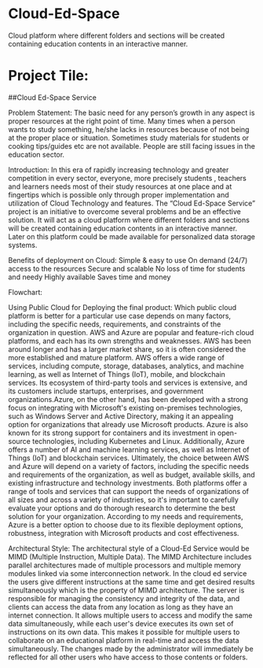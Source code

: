 # Cloud-Ed-Space
Cloud platform where different folders and sections will be created containing education contents in an interactive manner. 

# Project Tile: 
##Cloud Ed-Space Service


Problem Statement:
The basic need for any person’s  growth in any aspect is proper resources at the right point of time. Many times when a person wants to study something, he/she lacks in resources because of not being at the proper place or situation. Sometimes study materials for students or cooking tips/guides etc are not available. People are still facing issues in the education sector.


Introduction:
In this era of rapidly increasing technology and greater competition in every sector, everyone, more precisely students , teachers and learners  needs most of their study resources at one place and at fingertips which is possible only through proper implementation and utilization of Cloud Technology and features. The “Cloud Ed-Space Service” project is an initiative to overcome several problems and be an effective solution. It will act as a cloud platform where different folders and sections will be created containing education contents in an interactive manner. Later on this platform could be made available for personalized data storage systems. 


Benefits of deployment on Cloud:
Simple & easy to use
On demand (24/7) access to the resources
Secure and scalable 
No loss of time for students and needy
Highly available
Saves time and money



Flowchart:








Using Public Cloud for Deploying the final product:
Which public cloud platform is better for a particular use case depends on many factors, including the specific needs, requirements, and constraints of the organization in question. AWS and Azure are popular and feature-rich cloud platforms, and each has its own strengths and weaknesses.
AWS has been around longer and has a larger market share, so it is often considered the more established and mature platform. AWS offers a wide range of services, including compute, storage, databases, analytics, and machine learning, as well as Internet of Things (IoT), mobile, and blockchain services. Its ecosystem of third-party tools and services is extensive, and its customers include startups, enterprises, and government organizations.Azure, on the other hand, has been developed with a strong focus on integrating with Microsoft's existing on-premises technologies, such as Windows Server and Active Directory, making it an appealing option for organizations that already use Microsoft products. Azure is also known for its strong support for containers and its investment in open-source technologies, including Kubernetes and Linux. Additionally, Azure offers a number of AI and machine learning services, as well as Internet of Things (IoT) and blockchain services.
Ultimately, the choice between AWS and Azure will depend on a variety of factors, including the specific needs and requirements of the organization, as well as budget, available skills, and existing infrastructure and technology investments. Both platforms offer a range of tools and services that can support the needs of organizations of all sizes and across a variety of industries, so it's important to carefully evaluate your options and do thorough research to determine the best solution for your organization.
According to my needs and requirements, Azure is a better option to choose due to its flexible deployment options, robustness, integration with Microsoft products and cost effectiveness.









Architectural Style:
The architectural style of a Cloud-Ed Service would be MIMD (Multiple Instruction, Multiple Data). The MIMD Architecture includes parallel architectures made of multiple processors and multiple memory modules linked via some interconnection network. In the cloud ed service the users give different instructions at the same time and get desired results simultaneously which is the property of MIMD architecture. The server is responsible for managing the consistency and integrity of the data, and clients can access the data from any location as long as they have an internet connection.
 It allows multiple users to access and modify the same data simultaneously, while each user's device executes its own set of instructions on its own data. This makes it possible for multiple users to collaborate on an educational platform  in real-time and access the data simultaneously. The changes made by the administrator will immediately  be reflected for all other users who have access to those contents or folders.

